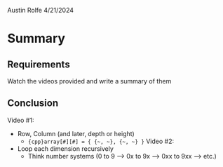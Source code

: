 Austin Rolfe
4/21/2024
# Summary
## Requirements
Watch the videos provided and write a summary of them
## Conclusion
Video #1:
- Row, Column (and later, depth or height)
	- `{cpp}array[#][#] = { {~, ~}, {~, ~} }`
Video #2:
- Loop each dimension recursively
	- Think number systems (0 to 9 --> 0x to 9x --> 0xx to 9xx --> etc.)